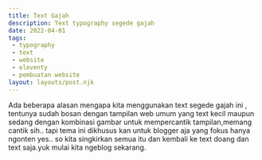 ```yaml
---
title: Text Gajah
description: Text typography segede gajah
date: 2022-04-01
tags: 
 - typography
 - text
 - website
 - eleventy
 - pembuatan website
layout: layouts/post.njk
---
```


Ada beberapa alasan mengapa kita menggunakan text segede gajah ini , tentunya sudah bosan dengan tampilan web umum yang text kecil maupun sedang dengan kombinasi gambar untuk mempercantik tampilan,memang cantik sih.. tapi tema ini dikhusus kan untuk blogger aja yang fokus hanya ngonten yes.. so kita singkirkan semua itu dan kembali ke text doang dan text saja.yuk mulai kita ngeblog sekarang.